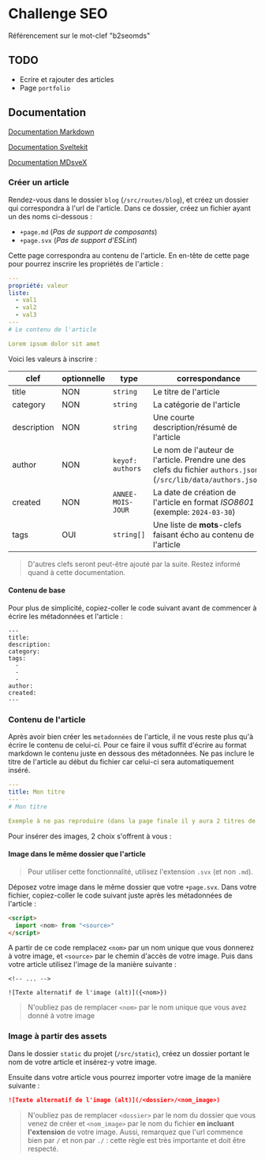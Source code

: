 # Challenge SEO

Référencement sur le mot-clef "b2seomds"

## TODO

- Ecrire et rajouter des articles
- Page `portfolio`

## Documentation

[Documentation Markdown](https://www.markdownguide.org/getting-started/)

[Documentation Sveltekit](https://svelte.dev/docs/kit/introduction)

[Documentation MDsveX](https://mdsvex.pngwn.io/docs)

### Créer un article

Rendez-vous dans le dossier `blog` (`/src/routes/blog`), et créez un dossier qui correspondra à l'url de l'article.
Dans ce dossier, créez un fichier ayant un des noms ci-dessous :

- `+page.md` (_Pas de support de composants_)
- `+page.svx` (_Pas de support d'ESLint_)

Cette page correspondra au contenu de l'article.
En en-tête de cette page pour pourrez inscrire les propriétés de l'article :

```yaml
---
propriété: valeur
liste:
  - val1
  - val2
  - val3
---
# Le contenu de l'article

Lorem ipsum dolor sit amet
```

Voici les valeurs à inscrire :

| clef        | optionnelle | type              | correspondance                                                                                                  |
| ----------- | ----------- | ----------------- | --------------------------------------------------------------------------------------------------------------- |
| title       | NON         | `string`          | Le titre de l'article                                                                                           |
| category    | NON         | `string`          | La catégorie de l'article                                                                                       |
| description | NON         | `string`          | Une courte description/résumé de l'article                                                                      |
| author      | NON         | `keyof: authors`  | Le nom de l'auteur de l'article. Prendre une des clefs du fichier `authors.json` (`/src/lib/data/authors.json`) |
| created     | NON         | `ANNEE-MOIS-JOUR` | La date de création de l'article en format _ISO8601_ (exemple: `2024-03-30`)                                    |
| tags        | OUI         | `string[]`        | Une liste de **mots**-clefs faisant écho au contenu de l'article                                                |

> D'autres clefs seront peut-être ajouté par la suite. Restez informé quand à cette documentation.

#### Contenu de base

Pour plus de simplicité, copiez-coller le code suivant avant de commencer à écrire les métadonnées et l'article :

```svx
---
title:
description:
category:
tags:
  -
  -
  -
author:
created:
---
```

### Contenu de l'article

Après avoir bien créer les `metadonnées` de l'article, il ne vous reste plus qu'à écrire le contenu de celui-ci.
Pour ce faire il vous suffit d'écrire au format markdown le contenu juste en dessous des métadonnées.
Ne pas inclure le titre de l'article au début du fichier car celui-ci sera automatiquement inséré.

```yaml
---
title: Mon titre
---
# Mon titre

Exemple à ne pas reproduire (dans la page finale il y aura 2 titres de niveau 1 ce qui n'est pas optimal en terme de SEO)
```

Pour insérer des images, 2 choix s'offrent à vous :

#### Image dans le même dossier que l'article

> Pour utiliser cette fonctionnalité, utilisez l'extension `.svx` (et non `.md`).

Déposez votre image dans le même dossier que votre `+page.svx`.
Dans votre fichier, copiez-coller le code suivant juste après les métadonnées de l'article :

```html
<script>
  import <nom> from "<source>"
</script>
```

A partir de ce code remplacez `<nom>` par un nom unique que vous donnerez à votre image, et `<source>` par le chemin d'accès de votre image.
Puis dans votre article utilisez l'image de la manière suivante :

```svx
<!-- ... -->

![Texte alternatif de l'image (alt)]({<nom>})

```

> N'oubliez pas de remplacer `<nom>` par le nom unique que vous avez donné à votre image

### Image à partir des assets

Dans le dossier `static` du projet (`/src/static`), créez un dossier portant le nom de votre article et insérez-y votre image.

Ensuite dans votre article vous pourrez importer votre image de la manière suivante :

```md
![Texte alternatif de l'image (alt)](/<dossier>/<nom_image>)
```

> N'oubliez pas de remplacer `<dossier>` par le nom du dossier que vous venez de créer et `<nom_image>` par le nom du fichier **en incluant l'extension** de votre image.
> Aussi, remarquez que l'url commence bien par `/` et non par `./` : cette règle est très importante et doit être respecté.
